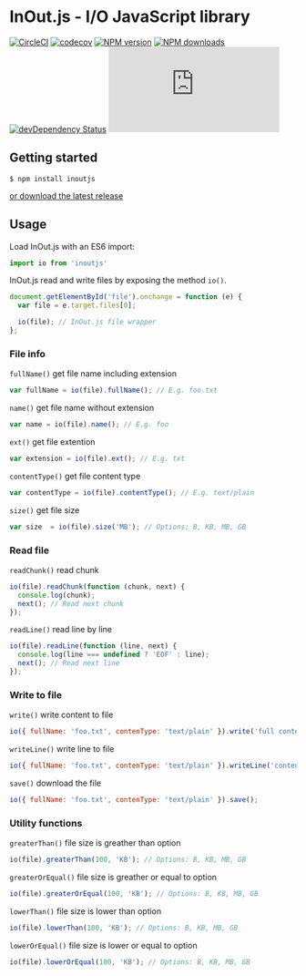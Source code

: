 # InOut.js - I/O JavaScript library

[![CircleCI](https://circleci.com/gh/marxjmoura/inoutjs.svg?style=shield)](https://circleci.com/gh/marxjmoura/inoutjs)
[![codecov](https://codecov.io/gh/marxjmoura/inoutjs/branch/master/graph/badge.svg)](https://codecov.io/gh/marxjmoura/inoutjs)
[![NPM version](https://img.shields.io/npm/v/inoutjs.svg)](https://npmjs.org/package/inoutjs)
[![NPM downloads](https://img.shields.io/npm/dm/inoutjs.svg)](https://npmjs.org/package/inoutjs)
[![devDependency Status](https://img.shields.io/david/dev/marxjmoura/inoutjs.svg)](https://david-dm.org/marxjmoura/inoutjs?type=dev)
[![JS gzip size](https://img.badgesize.io/marxjmoura/inoutjs/master/dist/inout.min.js?compression=gzip&label=JS+gzip+size)](https://github.com/marxjmoura/inoutjs/blob/master/dist/inout.min.js)

## Getting started

```
$ npm install inoutjs
```

[or download the latest release](https://github.com/marxjmoura/inoutjs/releases/)

## Usage

Load InOut.js with an ES6 import:

```js
import io from 'inoutjs'
```

InOut.js read and write files by exposing the method `io()`.

```js
document.getElementById('file').onchange = function (e) {
  var file = e.target.files[0];

  io(file); // InOut.js file wrapper
};
```

### File info

`fullName()` get file name including extension

```js
var fullName = io(file).fullName(); // E.g. foo.txt
```

`name()` get file name without extension

```js
var name = io(file).name(); // E.g. foo
```

`ext()` get file extention

```js
var extension = io(file).ext(); // E.g. txt
```

`contentType()` get file content type

```js
var contentType = io(file).contentType(); // E.g. text/plain
```

`size()` get file size

```js
var size  = io(file).size('MB'); // Options: B, KB, MB, GB
```

### Read file

`readChunk()` read chunk

```js
io(file).readChunk(function (chunk, next) {
  console.log(chunk);
  next(); // Read next chunk
});
```

`readLine()` read line by line

```js
io(file).readLine(function (line, next) {
  console.log(line === undefined ? 'EOF' : line);
  next(); // Read next line
});
```

### Write to file

`write()` write content to file

```js
io({ fullName: 'foo.txt', contenType: 'text/plain' }).write('full content');
```

`writeLine()` write line to file

```js
io({ fullName: 'foo.txt', contenType: 'text/plain' }).writeLine('content');
```

`save()` download the file

```js
io({ fullName: 'foo.txt', contenType: 'text/plain' }).save();
```

### Utility functions

`greaterThan()` file size is greather than option

```js
io(file).greaterThan(100, 'KB'); // Options: B, KB, MB, GB
```

`greaterOrEqual()` file size is greather or equal to option

```js
io(file).greaterOrEqual(100, 'KB'); // Options: B, KB, MB, GB
```

`lowerThan()` file size is lower than option

```js
io(file).lowerThan(100, 'KB'); // Options: B, KB, MB, GB
```

`lowerOrEqual()` file size is lower or equal to option

```js
io(file).lowerOrEqual(100, 'KB'); // Options: B, KB, MB, GB
```
